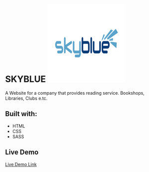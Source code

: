 # SKYBLUE <img src="./images/logo-1.png" width=250px height=250px>

A Website for a company that provides reading service. Bookshops, Libraries, Clubs e.tc.

## Built with:

- HTML
- CSS
- SASS

## Live Demo

[Live Demo Link](https://the-naughtynerd.github.io/SkyBlue-WebPage/)
